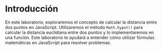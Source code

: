 # Introducción

En este laboratorio, exploraremos el concepto de calcular la distancia entre dos puntos en JavaScript. Utilizaremos el método `Math.hypot()` para calcular la distancia euclidiana entre dos puntos y lo implementaremos en una función. Este laboratorio te ayudará a entender cómo utilizar fórmulas matemáticas en JavaScript para resolver problemas.
